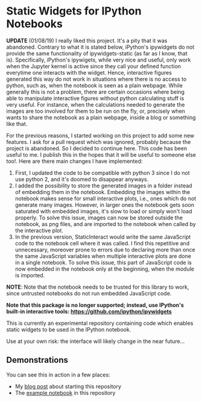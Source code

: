 Static Widgets for IPython Notebooks
====================================

__UPDATE__ (01/08/19)
I really liked this project. It's a pity that it was abandoned. Contrary to what it is stated below, iPython's ipywidgets do not provide the same functionality of ipywidgets-static (as far as I know, that is). Specifically, iPython's ipywigets, while very nice and useful, only work when the Jupyter kernel is active since they call your defined function everytime one interacts with the widget. Hence, interactive figures generated this way do not work in situations where there is no access to python, such as, when the notebook is seen as a plain webpage. While generally this is not a problem, there are certain occasions where being able to manipulate interactive figures without python calculating stuff is very useful. For instance, when the calculations needed to generate the images are too involved for them to be run on the fly, or, precisely when wants to share the notebook as a plain webpage, inside a blog or something like that.

For the previous reasons, I started working on this project to add some new features. I ask for a pull request which was ignored, probably because the project is abandoned. So I decided to continue here. This code has been useful to me. I publish this in the hopes that it will be useful to someone else too!. Here are there main changes I have implemented:

1. First, I updated the code to be compatible with python 3 since I do not use python 2, and it's doomed to disappear anyways.
2. I added the possibility to store the generated images in a folder instead of embedding them in the notebook. Embedding the images within the notebook makes sense for small interactive plots, i.e., ones which do not generate many images. However, in larger ones the notebook gets soon saturated with embedded images, it's slow to load or simply won't load properly. To solve this issue, images can now be stored outside the notebook, as png files, and are imported to the notebook when called by the interactive plot.
3. In the previous version, StaticInteract would write the same JavaScript code to the notebook cell where it was called. I find this repetitive and unnecessary, moreover prone to errors due to declaring more than once the same JavaScript variables when multiple interactive plots are done in a single notebook. To solve this issue, this part of JavaScript code is now embedded in the notebook only at the beginning, when the module is imported.

__NOTE__: Note that the notebook needs to be trusted for this library to work, since untrusted notebooks do not run embedded JavaScript code.

**Note that this package is no longer supported; instead, use IPython's built-in interactive tools: https://github.com/ipython/ipywidgets**

This is currently an experimental repository containing code which enables
static widgets to be used in the IPython notebook.

Use at your own risk: the interface will likely change in the near future...

Demonstrations
--------------
You can see this in action in a few places:

- My [blog post](http://jakevdp.github.io/blog/2013/12/05/static-interactive-widgets/) about starting this repository
- The [example notebook](http://nbviewer.ipython.org/github/jakevdp/ipywidgets/blob/master/example.ipynb) in this repository
